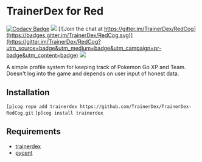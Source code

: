 # TrainerDex for Red
[![Codacy Badge](https://api.codacy.com/project/badge/Grade/f3a2a295376a4617afcdc11d7a9287b5)](https://www.codacy.com/app/github_108/red-trainerdex?utm_source=github.com&amp;utm_medium=referral&amp;utm_content=PokemonGoEastKent/red-trainerdex&amp;utm_campaign=Badge_Grade) [<img src="https://img.shields.io/badge/discord-py-blue.svg">](https://github.com/Rapptz/discord.py)
[![Join the chat at https://gitter.im/TrainerDex/RedCog](https://badges.gitter.im/TrainerDex/RedCog.svg)](https://gitter.im/TrainerDex/RedCog?utm_source=badge&utm_medium=badge&utm_campaign=pr-badge&utm_content=badge) [<img src="https://discordapp.com/api/guilds/364313717720219651/widget.png?style=shield">](https://discord.gg/pFhMS3s)

A simple profile system for keeping track of Pokemon Go XP and Team. Doesn't log into the game and depends on user input of honest data.

## Installation

`[p]cog repo add trainerdex https://github.com/TrainerDex/TrainerDex-RedCog.git`
`[p]cog install trainerdex`

## Requirements
* [trainerdex](https://pypi.python.org/pypi/trainerdex)
* [pycent](https://pypi.python.org/pypi/pycent/1.0)
